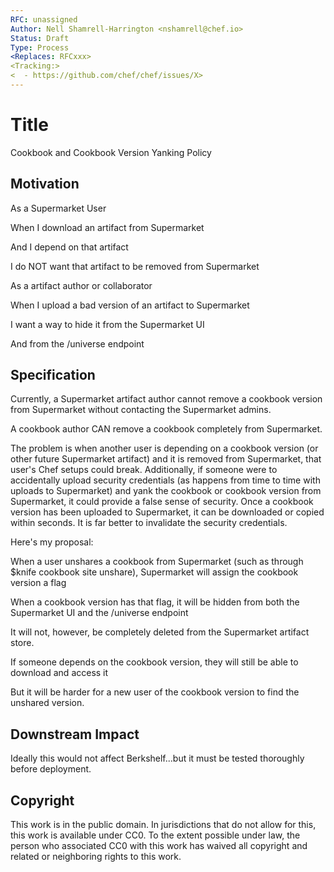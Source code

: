 ```yaml
---
RFC: unassigned
Author: Nell Shamrell-Harrington <nshamrell@chef.io>
Status: Draft
Type: Process
<Replaces: RFCxxx>
<Tracking:>
<  - https://github.com/chef/chef/issues/X>
---
```


# Title

Cookbook and Cookbook Version Yanking Policy

## Motivation

As a Supermarket User

When I download an artifact from Supermarket

And I depend on that artifact

I do NOT want that artifact to be removed from Supermarket

As a artifact author or collaborator

When I upload a bad version of an artifact to Supermarket

I want a way to hide it from the Supermarket UI

And from the /universe endpoint

## Specification

Currently, a Supermarket artifact author cannot remove a cookbook version from Supermarket without contacting the Supermarket admins.

A cookbook author CAN remove a cookbook completely from Supermarket.

The problem is when another user is depending on a cookbook version (or other future Supermarket artifact) and it is removed from Supermarket, that user's Chef setups could break.  Additionally, if someone were to accidentally upload security credentials (as happens from time to time with uploads to Supermarket) and yank the cookbook or cookbook version from Supermarket, it could provide a false sense of security.  Once a cookbook version has been uploaded to Supermarket, it can be downloaded or copied within seconds.  It is far better to invalidate the security credentials.

Here's my proposal:

When a user unshares a cookbook from Supermarket (such as through $knife cookbook site unshare), Supermarket will assign the cookbook version a flag

When a cookbook version has that flag, it will be hidden from both the Supermarket UI and the /universe endpoint

It will not, however, be completely deleted from the Supermarket artifact store.

If someone depends on the cookbook version, they will still be able to download and access it

But it will be harder for a new user of the cookbook version to find the unshared version.

## Downstream Impact

Ideally this would not affect Berkshelf...but it must be tested thoroughly before deployment.

## Copyright

This work is in the public domain. In jurisdictions that do not allow for this,
this work is available under CC0. To the extent possible under law, the person
who associated CC0 with this work has waived all copyright and related or
neighboring rights to this work.
